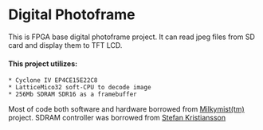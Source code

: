 # Digital Photoframe

This is FPGA base digital photoframe project. It can read jpeg files from SD card and display them to TFT LCD.

#### This project utilizes:
	* Cyclone IV EP4CE15E22C8
	* LatticeMico32 soft-CPU to decode image
	* 256Mb SDRAM SDR16 as a framebuffer
	
Most of code both software and hardware borrowed from [Milkymist(tm)](https://github.com/m-labs/milkymist) project.
SDRAM controller was borrowed from [Stefan Kristiansson](https://github.com/skristiansson/wb_sdram_ctrl)

